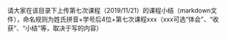 请大家在该目录下上传第七次课程（2019/11/21）的课程小结（markdown文件），命名规则为姓氏拼音+学号后4位+第七次课程xxx（xxx可选“体会”、“收获”、“小结”等，取决于写的内容）
